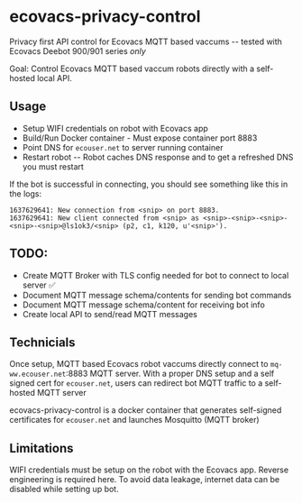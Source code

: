 # ecovacs-privacy-control
Privacy first API control for Ecovacs MQTT based vaccums -- tested with Ecovacs Deebot 900/901 series _only_

Goal: Control Ecovacs MQTT based vaccum robots directly with a self-hosted local API.

## Usage

- Setup WIFI credentials on robot with Ecovacs app
- Build/Run Docker container - Must expose container port 8883
- Point DNS for `ecouser.net` to server running container
- Restart robot -- Robot caches DNS response and to get a refreshed DNS you must restart

If the bot is successful in connecting, you should see something like this in the logs:

```
1637629641: New connection from <snip> on port 8883.
1637629641: New client connected from <snip> as <snip>-<snip>-<snip>-<snip>-<snip>@ls1ok3/<snip> (p2, c1, k120, u'<snip>').
```

## TODO:

- Create MQTT Broker with TLS config needed for bot to connect to local server ✅
- Document MQTT message schema/contents for sending bot commands
- Document MQTT message schema/content for receiving bot info
- Create local API to send/read MQTT messages

## Technicials

Once setup, MQTT based Ecovacs robot vaccums directly connect to `mq-ww.ecouser.net`:8883 MQTT server. With a proper DNS setup and a self signed cert for `ecouser.net`, users can redirect bot MQTT traffic to a self-hosted MQTT server

ecovacs-privacy-control is a docker container that generates self-signed certificates for `ecouser.net` and launches Mosquitto (MQTT broker)

## Limitations

WIFI credentials must be setup on the robot with the Ecovacs app. Reverse engineering is required here. To avoid data leakage, internet data can be disabled while setting up bot.

